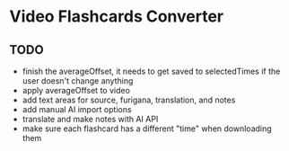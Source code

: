 # Video Flashcards Converter

## TODO
- finish the averageOffset, it needs to get saved to selectedTimes if the user doesn't change anything
- apply averageOffset to video
- add text areas for source, furigana, translation, and notes
- add manual AI import options
- translate and make notes with AI API
- make sure each flashcard has a different "time" when downloading them
